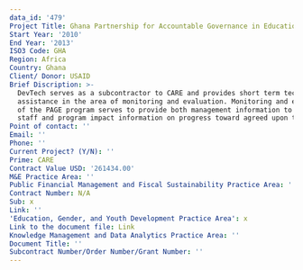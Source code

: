 ```yaml
---
data_id: '479'
Project Title: Ghana Partnership for Accountable Governance in Education
Start Year: '2010'
End Year: '2013'
ISO3 Code: GHA
Region: Africa
Country: Ghana
Client/ Donor: USAID
Brief Discription: >-
  DevTech serves as a subcontractor to CARE and provides short term technical
  assistance in the area of monitoring and evaluation. Monitoring and evaluation
  of the PAGE program serves to provide both management information to project
  staff and program impact information on progress toward agreed upon targets.
Point of contact: ''
Email: ''
Phone: ''
Current Project? (Y/N): ''
Prime: CARE
Contract Value USD: '261434.00'
M&E Practice Area: ''
Public Financial Management and Fiscal Sustainability Practice Area: ''
Contract Number: N/A
Sub: x
Link: ''
'Education, Gender, and Youth Development Practice Area': x
Link to the document file: Link
Knowledge Management and Data Analytics Practice Area: ''
Document Title: ''
Subcontract Number/Order Number/Grant Number: ''
---
```

